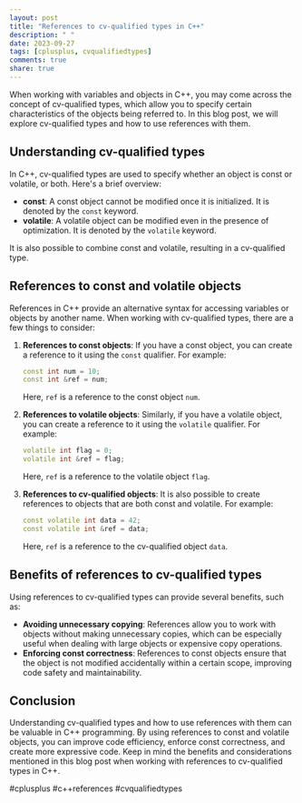 ```yaml
---
layout: post
title: "References to cv-qualified types in C++"
description: " "
date: 2023-09-27
tags: [cplusplus, cvqualifiedtypes]
comments: true
share: true
---
```


When working with variables and objects in C++, you may come across the concept of cv-qualified types, which allow you to specify certain characteristics of the objects being referred to. In this blog post, we will explore cv-qualified types and how to use references with them.

## Understanding cv-qualified types

In C++, cv-qualified types are used to specify whether an object is const or volatile, or both. Here's a brief overview:

- **const**: A const object cannot be modified once it is initialized. It is denoted by the `const` keyword.
- **volatile**: A volatile object can be modified even in the presence of optimization. It is denoted by the `volatile` keyword.

It is also possible to combine const and volatile, resulting in a cv-qualified type.

## References to const and volatile objects

References in C++ provide an alternative syntax for accessing variables or objects by another name. When working with cv-qualified types, there are a few things to consider:

1. **References to const objects**: If you have a const object, you can create a reference to it using the `const` qualifier. For example:

   ```cpp
   const int num = 10;
   const int &ref = num;
   ```

   Here, `ref` is a reference to the const object `num`.

2. **References to volatile objects**: Similarly, if you have a volatile object, you can create a reference to it using the `volatile` qualifier. For example:

   ```cpp
   volatile int flag = 0;
   volatile int &ref = flag;
   ```

   Here, `ref` is a reference to the volatile object `flag`.

3. **References to cv-qualified objects**: It is also possible to create references to objects that are both const and volatile. For example:

   ```cpp
   const volatile int data = 42;
   const volatile int &ref = data;
   ```

   Here, `ref` is a reference to the cv-qualified object `data`.

## Benefits of references to cv-qualified types

Using references to cv-qualified types can provide several benefits, such as:

- **Avoiding unnecessary copying**: References allow you to work with objects without making unnecessary copies, which can be especially useful when dealing with large objects or expensive copy operations.
- **Enforcing const correctness**: References to const objects ensure that the object is not modified accidentally within a certain scope, improving code safety and maintainability.

## Conclusion

Understanding cv-qualified types and how to use references with them can be valuable in C++ programming. By using references to const and volatile objects, you can improve code efficiency, enforce const correctness, and create more expressive code. Keep in mind the benefits and considerations mentioned in this blog post when working with references to cv-qualified types in C++.

#cplusplus #c++references #cvqualifiedtypes